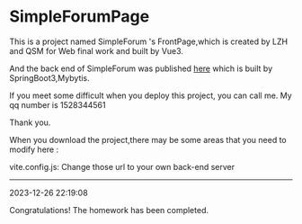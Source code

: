 # SimpleForumPage

This is a project named SimpleForum 's FrontPage,which is created by LZH and QSM for Web final work and built by Vue3.

And the back end of SimpleForum was published [here](https://github.com/1528344561/SimpleForumPro) which is built by SpringBoot3,Mybytis.

If you meet some difficult when you deploy this project, you can call me. My qq number is 1528344561

Thank you.

When you download the project,there may be some areas that you need to modify here :

vite.config.js:
Change those url to your own back-end server


-------
2023-12-26 22:19:08

Congratulations! The homework has been completed.
